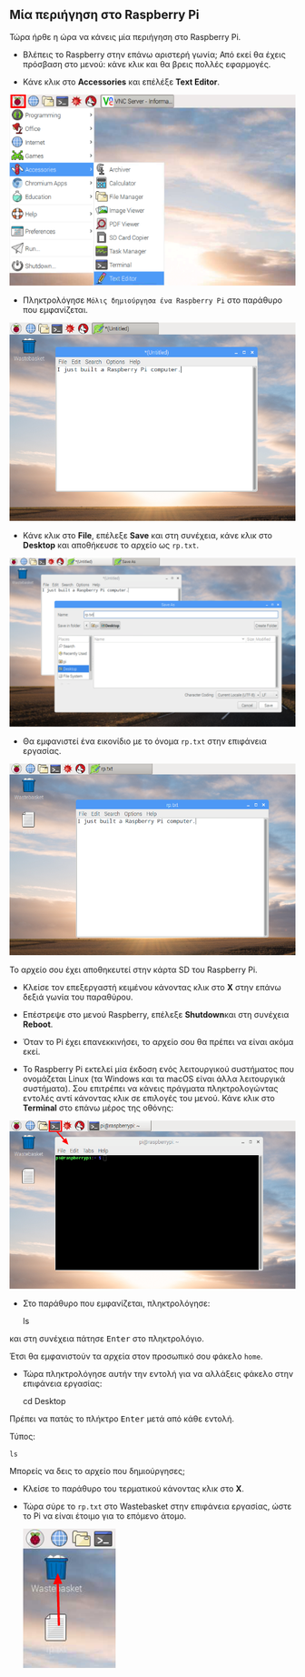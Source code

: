 ## Μία περιήγηση στο Raspberry Pi

Τώρα ήρθε η ώρα να κάνεις μία περιήγηση στο Raspberry Pi.

+ Βλέπεις το Raspberry στην επάνω αριστερή γωνία; Από εκεί θα έχεις πρόσβαση στο μενού: κάνε κλικ και θα βρεις πολλές εφαρμογές.

+ Κάνε κλικ στο **Accessories** και επέλέξε **Text Editor**.

![screenshot](images/pi-accessories.png)

+ Πληκτρολόγησε `Μόλις δημιούργησα ένα Raspberry Pi` στο παράθυρο που εμφανίζεται.

![screenshot](images/pi-text-editor.png)

+ Κάνε κλικ στο **File**, επέλεξε **Save** και στη συνέχεια, κάνε κλικ στο **Desktop** και αποθήκευσε το αρχείο ως `rp.txt`.

![screenshot](images/pi-save.png)

+ Θα εμφανιστεί ένα εικονίδιο με το όνομα `rp.txt` στην επιφάνεια εργασίας.

![screenshot](images/pi-saved.png)

Το αρχείο σου έχει αποθηκευτεί στην κάρτα SD του Raspberry Pi.

+ Κλείσε τον επεξεργαστή κειμένου κάνοντας κλικ στο **X** στην επάνω δεξιά γωνία του παραθύρου.

+ Επέστρεψε στο μενού Raspberry, επέλεξε **Shutdown**και στη συνέχεια **Reboot**.

+ Όταν το Pi έχει επανεκκινήσει, το αρχείο σου θα πρέπει να είναι ακόμα εκεί.

+ Το Raspberry Pi εκτελεί μία έκδοση ενός λειτουργικού συστήματος που ονομάζεται Linux (τα Windows και τα macOS είναι άλλα λειτουργικά συστήματα). Σου επιτρέπει να κάνεις πράγματα πληκτρολογώντας εντολές αντί κάνοντας κλικ σε επιλογές του μενού. Κάνε κλικ στο **Terminal** στο επάνω μέρος της οθόνης:

![screenshot](images/pi-command-prompt.png)

+ Στο παράθυρο που εμφανίζεται, πληκτρολόγησε:

    ls
    

και στη συνέχεια πάτησε <kbd>Enter</kbd> στο πληκτρολόγιο.

Έτσι θα εμφανιστούν τα αρχεία στον προσωπικό σου φάκελο `home`.

+ Τώρα πληκτρολόγησε αυτήν την εντολή για να αλλάξεις φάκελο στην επιφάνεια εργασίας:

    cd Desktop
    

Πρέπει να πατάς το πλήκτρο <kbd>Enter</kbd> μετά από κάθε εντολή.

Τύπος:

    ls
    

Μπορείς να δεις το αρχείο που δημιούργησες;

+ Κλείσε το παράθυρο του τερματικού κάνοντας κλικ στο **X**.

+ Τώρα σύρε το `rp.txt` στο Wastebasket στην επιφάνεια εργασίας, ώστε το Pi να είναι έτοιμο για το επόμενο άτομο.
    
    ![screenshot](images/pi-waste.png)